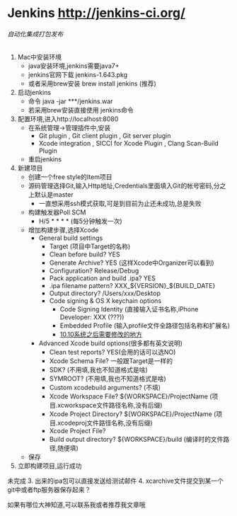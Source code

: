 # Jenkins <http://jenkins-ci.org/>
###### 自动化集成打包发布

1. Mac中安装环境
    * java安装环境,jenkins需要java7+
    * jenkins官网下载 jenkins-1.643.pkg
    * 或者采用brew安装 brew install jenkins (推荐)
2. 启动jenkins
    * 命令 java -jar ***/jenkins.war
    * 若采用brew安装直接使用 jenkins命令
3. 配置环境,进入http://localhost:8080
	* 在系统管理->管理插件中,安装
        - Git plugin , Git client plugin , Git server plugin
        - Xcode integration , SICCI for Xcode Plugin , Clang Scan-Build Plugin
    * 重启jenkins
4. 新建项目
    * 创建一个free style的Item项目
    * 源码管理选择Git,输入Http地址,Credentials里面填入Git的帐号密码,分之上默认是master
        - 一直想采用ssh模式获取,可是到目前为止还未成功,总是失败
    * 构建触发器Poll SCM
        - H/5 \* * * * (每5分钟触发一次)
    * 增加构建步骤,选择Xcode
        - General build settings
            + Target (项目中Target的名称)
            + Clean before build?  YES 
            + Generate Archive?    YES (这样Xcode中Organizer可以看到)
            + Configuration?       Release/Debug
            + Pack application and build .ipa?   YES
            + .ipa filename pattern?    XXX_${VERSION}_${BUILD_DATE}
            + Output directory? /Users/xxx/Desktop
   		  - Code signing & OS X keychain options
            + Code Signing Identity (直接输入证书名称,iPhone Developer: XXX (???))
            + Embedded Profile (输入profile文件全路径包括名称和扩展名)
            + [10.10系统之后需要修改的地方](http://stackoverflow.com/questions/32504355/error-itms-90339-this-bundle-is-invalid-the-info-plist-contains-an-invalid-ke/32762413#32762413)
        - Advanced Xcode build options(很多都有英文说明)
            + Clean test reports? YES(会用的话可以选NO)
            + Xcode Schema File?  一般跟Target是一样的
            + SDK? (不用填,我也不知道格式是啥)
            + SYMROOT? (不用填,我也不知道格式是啥)
            + Custom xcodebuild arguments? (不填)
            + Xcode Workspace File? ${WORKSPACE}/ProjectName (项目.xcworkspace文件路径名称,没有后缀)
            + Xcode Project Directory? ${WORKSPACE}/ProjectName (项目.xcodeproj文件路径名称,没有后缀)
            + Xcode Project File?
            + Build output directory? ${WORKSPACE}/build (编译时的文件路径,随便填)
   	* 保存
5. 立即构建项目,运行成功



未完成
3. 出来的ipa包可以直接发送给测试邮件
4. xcarchive文件提交到某一个git中或者ftp服务器保存起来？


如果有哪位大神知道,可以联系我或者推荐我文章哦


